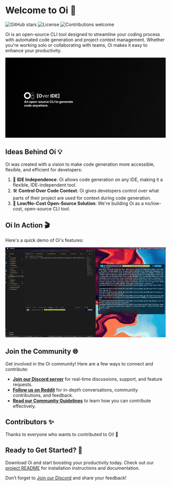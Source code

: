 # Welcome to Oi 🚀

![GitHub stars](https://img.shields.io/github/stars/oi-overide/oi?style=social)
![License](https://img.shields.io/github/license/oi-overide/oi)
![Contributions welcome](https://img.shields.io/badge/contributions-welcome-brightgreen.svg)

Oi is an open-source CLI tool designed to streamline your coding process with automated code generation and project context management. Whether you're working solo or collaborating with teams, Oi makes it easy to enhance your productivity.

![Oi Banner](https://github.com/oi-overide/.github/blob/main/assets/banner.png) 

## Ideas Behind Oi 💡

Oi was created with a vision to make code generation more accessible, flexible, and efficient for developers:

1. 🚀 **IDE Independence**: Oi allows code generation on any IDE, making it a flexible, IDE-independent tool.
2. 🛠 **Control Over Code Context**: Oi gives developers control over what parts of their project are used for context during code generation.
3. 💸 **Low/No-Cost Open-Source Solution**: We're building Oi as a no/low-cost, open-source CLI tool.

## Oi In Action 🎬

Here's a quick demo of Oi's features:

![Oi Demo](https://github.com/oi-overide/.github/blob/main/assets/oi-demo.gif)

## Join the Community 🌐

Get involved in the Oi community! Here are a few ways to connect and contribute:

- **[Join our Discord server](https://discord.gg/Z7F4vRq3n8)** for real-time discussions, support, and feature requests.
- **[Follow us on Reddit](https://www.reddit.com/r/overide/)** for in-depth conversations, community contributions, and feedback.
- **[Read our Community Guidelines](#)** to learn how you can contribute effectively.

## Contributors ✨

Thanks to everyone who wants to contributed to Oi! 🙌

## Ready to Get Started? 🚀

Download Oi and start boosting your productivity today. Check out our [project README](https://github.com/oi-overide/oi) for installation instructions and documentation.

Don’t forget to [Join our Discord](https://discord.gg/Z7F4vRq3n8) and share your feedback!
